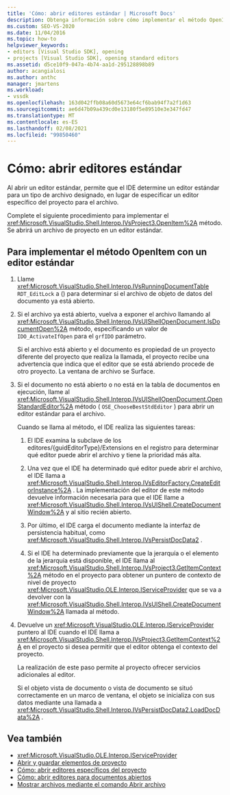 ```yaml
---
title: 'Cómo: abrir editores estándar | Microsoft Docs'
description: Obtenga información sobre cómo implementar el método OpenItem con un editor estándar. El IDE determina un editor estándar para un tipo de archivo designado.
ms.custom: SEO-VS-2020
ms.date: 11/04/2016
ms.topic: how-to
helpviewer_keywords:
- editors [Visual Studio SDK], opening
- projects [Visual Studio SDK], opening standard editors
ms.assetid: d5ce10f9-047a-4b74-aa1d-295128898b89
author: acangialosi
ms.author: anthc
manager: jmartens
ms.workload:
- vssdk
ms.openlocfilehash: 163d042ffb08a60d5673e64cf6bab94f7a2f1d63
ms.sourcegitcommit: ae6d47b09a439cd0e13180f5e89510e3e347fd47
ms.translationtype: MT
ms.contentlocale: es-ES
ms.lasthandoff: 02/08/2021
ms.locfileid: "99850460"
---
```

# <a name="how-to-open-standard-editors"></a>Cómo: abrir editores estándar
Al abrir un editor estándar, permite que el IDE determine un editor estándar para un tipo de archivo designado, en lugar de especificar un editor específico del proyecto para el archivo.

 Complete el siguiente procedimiento para implementar el <xref:Microsoft.VisualStudio.Shell.Interop.IVsProject3.OpenItem%2A> método. Se abrirá un archivo de proyecto en un editor estándar.

## <a name="to-implement-the-openitem-method-with-a-standard-editor"></a>Para implementar el método OpenItem con un editor estándar

1. Llame <xref:Microsoft.VisualStudio.Shell.Interop.IVsRunningDocumentTable> `RDT_EditLock` a () para determinar si el archivo de objeto de datos del documento ya está abierto.

2. Si el archivo ya está abierto, vuelva a exponer el archivo llamando al <xref:Microsoft.VisualStudio.Shell.Interop.IVsUIShellOpenDocument.IsDocumentOpen%2A> método, especificando un valor de `IDO_ActivateIfOpen` para el `grfIDO` parámetro.

     Si el archivo está abierto y el documento es propiedad de un proyecto diferente del proyecto que realiza la llamada, el proyecto recibe una advertencia que indica que el editor que se está abriendo procede de otro proyecto. La ventana de archivo se Surface.

3. Si el documento no está abierto o no está en la tabla de documentos en ejecución, llame al <xref:Microsoft.VisualStudio.Shell.Interop.IVsUIShellOpenDocument.OpenStandardEditor%2A> método ( `OSE_ChooseBestStdEditor` ) para abrir un editor estándar para el archivo.

     Cuando se llama al método, el IDE realiza las siguientes tareas:

    1. El IDE examina la subclave de los editores/{guidEditorType}/Extensions en el registro para determinar qué editor puede abrir el archivo y tiene la prioridad más alta.

    2. Una vez que el IDE ha determinado qué editor puede abrir el archivo, el IDE llama a <xref:Microsoft.VisualStudio.Shell.Interop.IVsEditorFactory.CreateEditorInstance%2A> . La implementación del editor de este método devuelve información necesaria para que el IDE llame a <xref:Microsoft.VisualStudio.Shell.Interop.IVsUIShell.CreateDocumentWindow%2A> y al sitio recién abierto.

    3. Por último, el IDE carga el documento mediante la interfaz de persistencia habitual, como <xref:Microsoft.VisualStudio.Shell.Interop.IVsPersistDocData2> .

    4. Si el IDE ha determinado previamente que la jerarquía o el elemento de la jerarquía está disponible, el IDE llama al <xref:Microsoft.VisualStudio.Shell.Interop.IVsProject3.GetItemContext%2A> método en el proyecto para obtener un puntero de contexto de nivel de proyecto <xref:Microsoft.VisualStudio.OLE.Interop.IServiceProvider> que se va a devolver con la <xref:Microsoft.VisualStudio.Shell.Interop.IVsUIShell.CreateDocumentWindow%2A> llamada al método.

4. Devuelve un <xref:Microsoft.VisualStudio.OLE.Interop.IServiceProvider> puntero al IDE cuando el IDE llama a <xref:Microsoft.VisualStudio.Shell.Interop.IVsProject3.GetItemContext%2A> en el proyecto si desea permitir que el editor obtenga el contexto del proyecto.

     La realización de este paso permite al proyecto ofrecer servicios adicionales al editor.

     Si el objeto vista de documento o vista de documento se situó correctamente en un marco de ventana, el objeto se inicializa con sus datos mediante una llamada a <xref:Microsoft.VisualStudio.Shell.Interop.IVsPersistDocData2.LoadDocData%2A> .

## <a name="see-also"></a>Vea también
- <xref:Microsoft.VisualStudio.OLE.Interop.IServiceProvider>
- [Abrir y guardar elementos de proyecto](../extensibility/internals/opening-and-saving-project-items.md)
- [Cómo: abrir editores específicos del proyecto](../extensibility/how-to-open-project-specific-editors.md)
- [Cómo: abrir editores para documentos abiertos](../extensibility/how-to-open-editors-for-open-documents.md)
- [Mostrar archivos mediante el comando Abrir archivo](../extensibility/internals/displaying-files-by-using-the-open-file-command.md)
